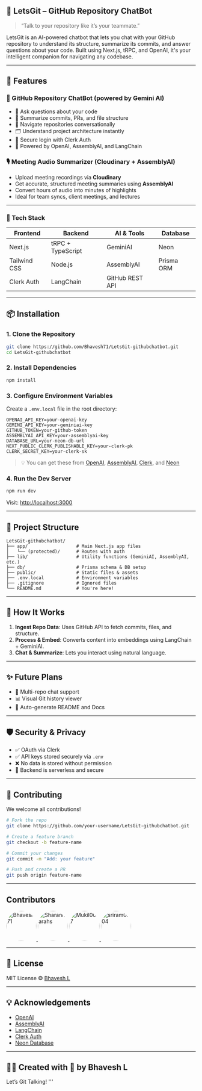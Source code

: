## 🤖 LetsGit – GitHub Repository ChatBot

> “Talk to your repository like it’s your teammate.”

LetsGit is an AI-powered chatbot that lets you chat with your GitHub repository to understand its structure, summarize its commits, and answer questions about your code. Built using Next.js, tRPC, and OpenAI, it's your intelligent companion for navigating any codebase.

---

## 🚀 Features

### 🧠 GitHub Repository ChatBot (powered by Gemini AI)
- 💬 Ask questions about your code
- 🧠 Summarize commits, PRs, and file structure
- 🧭 Navigate repositories conversationally
- 🗂️ Understand project architecture instantly
- 🔐 Secure login with Clerk Auth
- 🌟 Powered by OpenAI, AssemblyAI, and LangChain

### 🎙️ Meeting Audio Summarizer (Cloudinary + AssemblyAI)
- Upload meeting recordings via **Cloudinary**
- Get accurate, structured meeting summaries using **AssemblyAI**
- Convert hours of audio into minutes of highlights
- Ideal for team syncs, client meetings, and lectures

---

### 🧰 Tech Stack

| Frontend       | Backend           | AI & Tools         | Database   |
|----------------|-------------------|--------------------|------------|
| Next.js        | tRPC + TypeScript | GeminiAI           | Neon       |
| Tailwind CSS   | Node.js           | AssemblyAI         | Prisma ORM |
| Clerk Auth     | LangChain         | GitHub REST API    |            |

---

## 📦 Installation

### 1. Clone the Repository

```bash
git clone https://github.com/Bhavesh71/LetsGit-githubchatbot.git
cd LetsGit-githubchatbot
```

### 2. Install Dependencies

```bash
npm install
```

### 3. Configure Environment Variables

Create a `.env.local` file in the root directory:

```env
OPENAI_API_KEY=your-openai-key
GEMINI_API_KEY=your-geminiai-key
GITHUB_TOKEN=your-github-token
ASSEMBLYAI_API_KEY=your-assemblyai-key
DATABASE_URL=your-neon-db-url
NEXT_PUBLIC_CLERK_PUBLISHABLE_KEY=your-clerk-pk
CLERK_SECRET_KEY=your-clerk-sk
```

> 💡 You can get these from [OpenAI](https://platform.openai.com/), [AssemblyAI](https://www.assemblyai.com/), [Clerk](https://clerk.dev/), and [Neon](https://neon.tech/)

### 4. Run the Dev Server

```bash
npm run dev
```

Visit: [http://localhost:3000](http://localhost:3000)

---

## 📁 Project Structure

```
LetsGit-githubchatbot/
├── app/                  # Main Next.js app files
│   └── (protected)/      # Routes with auth
├── lib/                  # Utility functions (GeminiAI, AssemblyAI, etc.)
├── db/                   # Prisma schema & DB setup
├── public/               # Static files & assets
├── .env.local            # Environment variables
├── .gitignore            # Ignored files
└── README.md             # You're here!
```

---

## 🧠 How It Works

1. **Ingest Repo Data**: Uses GitHub API to fetch commits, files, and structure.
2. **Process & Embed**: Converts content into embeddings using LangChain + GeminiAI.
3. **Chat & Summarize**: Lets you interact using natural language.

---

## ✨ Future Plans

- 🔁 Multi-repo chat support
- 📊 Visual Git history viewer
- 📜 Auto-generate README and Docs

---

## 🛡️ Security & Privacy

- ✅ OAuth via Clerk
- ✅ API keys stored securely via `.env`
- ❌ No data is stored without permission
- 🔐 Backend is serverless and secure

---

## 🙌 Contributing

We welcome all contributions!

```bash
# Fork the repo
git clone https://github.com/your-username/LetsGit-githubchatbot.git

# Create a feature branch
git checkout -b feature-name

# Commit your changes
git commit -m "Add: your feature"

# Push and create a PR
git push origin feature-name
```

---

## Contributors

<p align="left">
  <a href="https://github.com/Bhavesh71">
    <img src="https://avatars.githubusercontent.com/Bhavesh71" width="80" height="80" style="border-radius: 50%;" alt="Bhavesh71"/>
  </a>
  <a href="https://github.com/Sharannarahs">
    <img src="https://avatars.githubusercontent.com/Sharannarahs" width="80" height="80" style="border-radius: 50%;" alt="Sharannarahs"/>
  </a>
  <a href="https://github.com/Mukil007">
    <img src="https://avatars.githubusercontent.com/Mukil007" width="80" height="80" style="border-radius: 50%;" alt="Mukil007"/>
  </a>
  <a href="https://github.com/sriram0804">
    <img src="https://avatars.githubusercontent.com/sriram0804" width="80" height="80" style="border-radius: 50%;" alt="sriram0804"/>
  </a>
</p>

---

## 📄 License

MIT License © [Bhavesh L](https://github.com/Bhavesh71)

---

## 💡 Acknowledgements

- [OpenAI](https://openai.com/)
- [AssemblyAI](https://www.assemblyai.com/)
- [LangChain](https://www.langchain.com/)
- [Clerk Auth](https://clerk.dev/)
- [Neon Database](https://neon.tech/)

---

## 🧑‍💻 Created with 💚 by Bhavesh L

Let’s Git Talking!
'''
